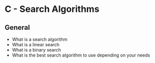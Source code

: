 # C - Search Algorithms
## General
- What is a search algorithm
- What is a linear search
- What is a binary search
- What is the best search algorithm to use depending on your needs
